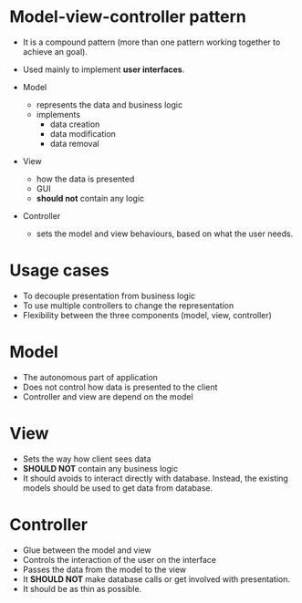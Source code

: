 # Model-view-controller pattern

* It is a compound pattern (more than one pattern working together
to achieve an goal).

* Used mainly to implement **user interfaces**.

* Model
    * represents the data and business logic
    * implements
        * data creation
        * data modification
        * data removal
    
* View
    * how the data is presented
    * GUI
    * **should not** contain any logic
    
* Controller
    * sets the model and view behaviours, based on what the user needs.
 
# Usage cases

* To decouple presentation from business logic
* To use multiple controllers to change the representation
* Flexibility between the three components (model, view, controller)

# Model

* The autonomous part of application
* Does not control how data is presented to the client
* Controller and view are depend on the model

# View

* Sets the way how client sees data
* **SHOULD NOT** contain any business logic
* It should avoids to interact directly with database. Instead,
the existing models should be used to get data from database.

# Controller

* Glue between the model and view
* Controls the interaction of the user on the interface
* Passes the data from the model to the view
* It **SHOULD NOT** make database calls or get involved with presentation.
* It should be as thin as possible.